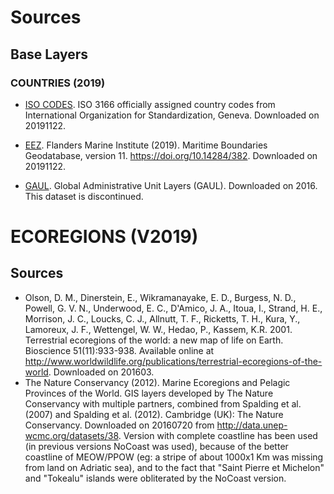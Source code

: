 # Sources

## Base Layers

### COUNTRIES (2019)

+  [ISO CODES](https://www.iso.org/obp/ui/#search). ISO 3166 officially assigned country codes from International Organization for Standardization, Geneva.
Downloaded on 20191122.

+  [EEZ](http://www.marineregions.org/). Flanders Marine Institute (2019). Maritime Boundaries Geodatabase, version 11. https://doi.org/10.14284/382.
Downloaded on 20191122.

+  [GAUL](http://www.fao.org/geonetwork/srv/en/metadata.show?id=12691). Global Administrative Unit Layers (GAUL).
Downloaded on 2016. This dataset is discontinued.

# ECOREGIONS (V2019)

## Sources

*  Olson, D. M., Dinerstein, E., Wikramanayake, E. D., Burgess, N. D., Powell, G. V. N., Underwood, E. C., D'Amico, J. A., Itoua, I., Strand, H. E., Morrison, J. C., Loucks, C. J., Allnutt, T. F., Ricketts, T. H., Kura, Y., Lamoreux, J. F., Wettengel, W. W., Hedao, P., Kassem, K.R. 2001. Terrestrial ecoregions of the world: a new map of life on Earth. Bioscience 51(11):933-938.
Available online at http://www.worldwildlife.org/publications/terrestrial-ecoregions-of-the-world.
Downloaded on 201603.
*  The Nature Conservancy (2012). Marine Ecoregions and Pelagic Provinces of the World. GIS layers developed by The Nature Conservancy with multiple partners, combined from Spalding et al. (2007) and Spalding et al. (2012). Cambridge (UK): The Nature Conservancy.
Downloaded on 20160720 from http://data.unep-wcmc.org/datasets/38.
Version with complete coastline has been used (in previous versions NoCoast was used), because of the better coastline of MEOW/PPOW (eg: a stripe of about 1000x1 Km was missing from land on Adriatic sea), and to the fact that "Saint Pierre et Michelon" and "Tokealu" islands were obliterated by the NoCoast version.
